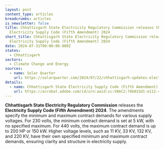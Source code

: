 ```yaml
---
layout: post
content_type: articles
breadcrumbs: articles
is_newsletter: false
title: Chhattisgarh State Electricity Regulatory Commission releases the
  Electricity Supply Code (Fifth Amendment) 2024
short_title: Chhattisgarh State Electricity Regulatory Commission releases the
  Electricity Supply Code (Fifth Amendment) 2024
date: 2024-07-31T00:00:00.000Z
states:
  - Chhattisgarh
sectors:
  - Climate Change and Energy
sources:
  - name: Solar Quarter
    url: https://solarquarter.com/2024/07/22/chhattisgarh-updates-electricity-supply-code-to-boost-solar-and-ev-adoption/
details:
  - name: Chhattisgarh State Electricity Supply Code (Fifth Amendment) 2024
    url: https://acrobat.adobe.com/id/urn:aaid:sc:VA6C2:74b015d1-e112-4e6e-9b4b-d3143afa51ab
---
```

**Chhattisgarh State Electricity Regulatory Commission** releases the **Electricity Supply Code (Fifth Amendment) 2024**. The amendments specify the minimum and maximum contract demands for various supply voltages. For 230 volts, the minimum contract demand is set at 5 kW, with no specified maximum. For 440 volts, the maximum contract demand is up to 200 HP or 150 kW. Higher voltage levels, such as 11 KV, 33 KV, 132 KV, and 220 KV, have their own specified minimum and maximum contract demands, ensuring clarity and structure in electricity supply.
